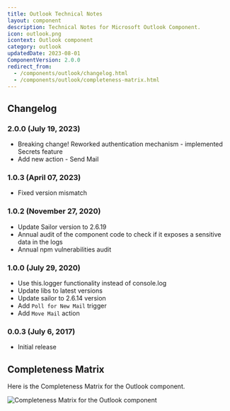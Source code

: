 ```yaml
---
title: Outlook Technical Notes
layout: component
description: Technical Notes for Microsoft Outlook Component.
icon: outlook.png
icontext: Outlook component
category: outlook
updatedDate: 2023-08-01
ComponentVersion: 2.0.0
redirect_from:
  - /components/outlook/changelog.html
  - /components/outlook/completeness-matrix.html
---
```


## Changelog

### 2.0.0 (July 19, 2023)

* Breaking change! Reworked authentication mechanism - implemented Secrets feature
* Add new action - Send Mail

### 1.0.3 (April 07, 2023)

* Fixed version mismatch

### 1.0.2 (November 27, 2020)

* Update Sailor version to 2.6.19
* Annual audit of the component code to check if it exposes a sensitive data in the logs
* Annual npm vulnerabilities audit

### 1.0.0 (July 29, 2020)

* Use this.logger functionality instead of console.log
* Update libs to latest versions
* Update sailor to 2.6.14 version
* Add `Poll for New Mail` trigger
* Add `Move Mail` action

### 0.0.3 (July 6, 2017)

* Initial release

## Completeness Matrix

Here is the Completeness Matrix for the Outlook component.

![Completeness Matrix for the Outlook component](https://user-images.githubusercontent.com/16806832/88404425-8a95f400-cdd6-11ea-8712-127d526efbf9.png)
